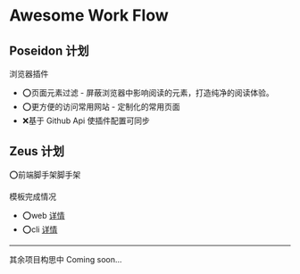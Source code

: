 # Awesome Work Flow

## Poseidon 计划

浏览器插件

* ⭕页面元素过滤 - 屏蔽浏览器中影响阅读的元素，打造纯净的阅读体验。
* ⭕更方便的访问常用网站 - 定制化的常用页面
* ❌基于 Github Api 使插件配置可同步

## Zeus 计划

⭕前端脚手架脚手架

模板完成情况
* ⭕web [详情](https://github.com/hongxuWei/zeus-template/tree/web)
* ⭕cli [详情](https://github.com/hongxuWei/zeus-template/tree/cli)

---

其余项目构思中 Coming soon...
